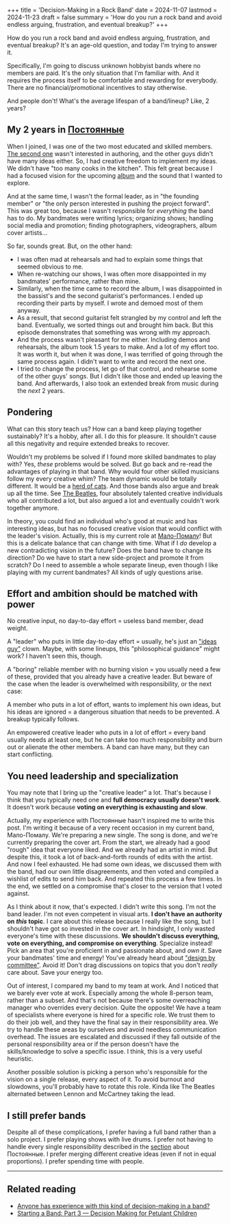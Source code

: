 +++
title = 'Decision-Making in a Rock Band'
date = 2024-11-07
lastmod = 2024-11-23
draft = false
summary = 'How do you run a rock band and avoid endless arguing, frustration, and eventual breakup?'
+++

How do you run a rock band and avoid endless arguing, frustration, and eventual
breakup? It's an age-old question, and today I'm trying to answer it.

Specifically, I'm going to discuss unknown hobbyist bands where no members are
paid. It's the only situation that I'm familiar with. And it requires the
process itself to be comfortable and rewarding for everybody. There are no
financial/promotional incentives to stay otherwise.

And people don't! What's the average lifespan of a band/lineup? Like, 2 years?

## My 2 years in [Постоянные](https://band.link/postoyannyye)

When I joined, I was one of the two most educated and skilled members. [The
second one](https://www.youtube.com/@Dezrok9611/videos) wasn't interested in
authoring, and the other guys didn't have many ideas either. So, I had creative
freedom to implement my ideas. We didn't have "too many cooks in the kitchen".
This felt great because I had a focused vision for the upcoming
[album](https://band.link/postoyannyye3) and the sound that I wanted to explore.

And at the same time, I wasn't the formal leader, as in "the founding member" or
"the only person interested in pushing the project forward". This was great too,
because I wasn't responsible for *everything* the band has to do. My bandmates
were writing lyrics; organizing shows; handling social media and promotion;
finding photographers, videographers, album cover artists...

So far, sounds great. But, on the other hand:

- I was often mad at rehearsals and had to explain some things that seemed
  obvious to me.
- When re-watching our shows, I was often more disappointed in my bandmates'
  performance, rather than mine.
- Similarly, when the time came to record the album, I was disappointed in the
  bassist's and the second guitarist's performances. I ended up recording their
  parts by myself. I wrote and demoed most of them anyway.
- As a result, that second guitarist felt strangled by my control and left the
  band. Eventually, we sorted things out and brought him back. But this episode
  demonstrates that something was wrong with my approach.
- And the process wasn't pleasant for me either. Including demos and rehearsals,
  the album took 1.5 years to make. And a lot of my effort too. It was worth it,
  but when it was done, I was terrified of going through the same process again.
  I didn't want to write and record the next one.
- I tried to change the process, let go of that control, and rehearse some of
  the other guys' songs. But I didn't like those and ended up leaving the band.
  And afterwards, I also took an extended break from music during the *next* 2
  years.

## Pondering

What can this story teach us? How can a band keep playing together sustainably?
It's a hobby, after all. I do this for pleasure. It shouldn't cause all this
negativity and require extended breaks to recover.

Wouldn't my problems be solved if I found more skilled bandmates to play with?
Yes, *these* problems would be solved. But go back and re-read the advantages of
playing in that band. Why would four other skilled musicians follow my every
creative whim? The team dynamic would be totally different. It would be a [herd
of cats](https://en.wikipedia.org/wiki/Herding_cats). And those bands also argue
and break up all the time. See [The
Beatles](https://en.wikipedia.org/wiki/The_Beatles), four absolutely talented
creative individuals who all contributed a lot, but also argued a lot and
eventually couldn't work together anymore.

In theory, you could find an individual who's good at music and has interesting
ideas, but has no focused creative vision that would conflict with the leader's
vision. Actually, this is my current role at
[Мало-Помалу](https://band.link/malo_pomalu_band)! But this is a delicate
balance that can change with time. What if I *do* develop a new contradicting
vision in the future? Does the band have to change its direction? Do we have to
start a new side-project and promote it from scratch? Do I need to assemble a
whole separate lineup, even though I like playing with my current bandmates? All
kinds of ugly questions arise.

## Effort and ambition should be matched with power

No creative input, no day-to-day effort = useless band member, dead weight.

A "leader" who puts in little day-to-day effort = usually, he's just an ["ideas
guy"](https://www.reddit.com/r/gamedev/comments/113k1fv/heres_a_thing_about_the_idea_guy_and_the_real/)
clown. Maybe, with some lineups, this "philosophical guidance" might work? I
haven't seen this, though.

A "boring" reliable member with no burning vision = you usually need a few of
these, provided that you already have a creative leader. But beware of the case
when the leader is overwhelmed with responsibility, or the next case:

A member who puts in a lot of effort, wants to implement his own ideas, but his
ideas are ignored = a dangerous situation that needs to be prevented. A breakup
typically follows.

An empowered creative leader who puts in a lot of effort = every band usually
needs at least one, but he can take too much responsibility and burn out or
alienate the other members. A band can have many, but they can start
conflicting.

## You need leadership and specialization

You may note that I bring up the "creative leader" a lot. That's because I think
that you typically need one and **full democracy usually doesn't work**. It
doesn't work because **voting on everything is exhausting and slow**.

Actually, my experience with Постоянные hasn't inspired me to write this post.
I'm writing it because of a very recent occasion in my current band,
Мало-Помалу. We're preparing a new single. The song is done, and we're currently
preparing the cover art. From the start, we already had a good "rough" idea that
everyone liked. And we already had an artist in mind. But despite this, it took
a lot of back-and-forth rounds of edits with the artist. And now I feel
exhausted. He had some own ideas, we discussed them with the band, had our own
little disagreements, and then voted and compiled a wishlist of edits to send
him back. And repeated this process a few times. In the end, we settled on a
compromise that's closer to the version that I voted against.

As I think about it now, that's expected. I didn't write this song. I'm not the
band leader. I'm not even competent in visual arts. **I don't have an authority
on *this* topic**. I care about this release because I really like the song, but
I shouldn't have got so invested in the cover art. In hindsight, I only wasted
everyone's time with these discussions. **We shouldn't discuss everything, vote
on everything, and compromise on everything**. Specialize instead! Pick an area
that you're proficient in and passionate about, and *own it*. Save your
bandmates' time and energy! You've already heard about ["design by
committee"](https://en.wikipedia.org/wiki/Design_by_committee). Avoid it! Don't
drag discussions on topics that you don't *really* care about. Save your energy
too.

Out of interest, I compared my band to my team at work. And I noticed that we
barely ever vote at work. Especially among the whole 8-person team, rather than
a subset. And that's not because there's some overreaching manager who overrides
every decision. Quite the opposite! We have a team of specialists where everyone
is hired for a specific role. We trust them to do their job well, and they have
the final say in their responsibility area. We try to handle these areas by
ourselves and avoid needless communication overhead. The issues are escalated
and discussed if they fall outside of the personal responsibility area or if the
person doesn't have the skills/knowledge to solve a specific issue. I think,
this is a very useful heuristic.

Another possible solution is picking a person who's responsible for the vision
on a single release, every aspect of it. To avoid burnout and slowdowns, you'll
probably have to rotate this role. Kinda like The Beatles alternated between
Lennon and McCartney taking the lead.

## I still prefer bands

Despite all of these complications, I prefer having a full band rather than a
solo project. I prefer playing shows with live drums. I prefer not having to
handle every single responsibility described in the
[section](#my-2-years-in-постоянные) about Постоянные. I prefer merging
different creative ideas (even if not in equal proportions). I prefer spending
time with people.

---

## Related reading

- [Anyone has experience with this kind of decision-making in a
  band?](https://www.reddit.com/r/Bass/comments/80o1s8/anyone_has_experience_with_this_kind_of/)
- [Starting a Band: Part 3 — Decision Making for Petulant
  Children](https://tahoeonstage.com/backstage/starting-a-band-part-3/)
